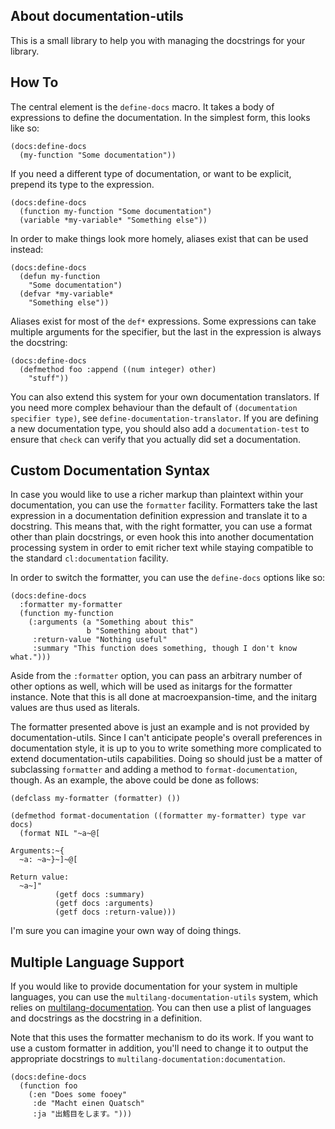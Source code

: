 ## About documentation-utils
This is a small library to help you with managing the docstrings for your library.

## How To
The central element is the `define-docs` macro. It takes a body of expressions to define the documentation. In the simplest form, this looks like so:

    (docs:define-docs
      (my-function "Some documentation"))

If you need a different type of documentation, or want to be explicit, prepend its type to the expression.

    (docs:define-docs
      (function my-function "Some documentation")
      (variable *my-variable* "Something else"))

In order to make things look more homely, aliases exist that can be used instead:

    (docs:define-docs
      (defun my-function
        "Some documentation")
      (defvar *my-variable*
        "Something else"))

Aliases exist for most of the `def*` expressions. Some expressions can take multiple arguments for the specifier, but the last in the expression is always the docstring:

    (docs:define-docs
      (defmethod foo :append ((num integer) other)
        "stuff"))

You can also extend this system for your own documentation translators. If you need more complex behaviour than the default of `(documentation specifier type)`, see `define-documentation-translator`. If you are defining a new documentation type, you should also add a `documentation-test` to ensure that `check` can verify that you actually did set a documentation.

## Custom Documentation Syntax
In case you would like to use a richer markup than plaintext within your documentation, you can use the `formatter` facility. Formatters take the last expression in a documentation definition expression and translate it to a docstring. This means that, with the right formatter, you can use a format other than plain docstrings, or even hook this into another documentation processing system in order to emit richer text while staying compatible to the standard `cl:documentation` facility.

In order to switch the formatter, you can use the `define-docs` options like so:

    (docs:define-docs
      :formatter my-formatter
      (function my-function
        (:arguments (a "Something about this"
                     b "Something about that")
         :return-value "Nothing useful"
         :summary "This function does something, though I don't know what.")))

Aside from the `:formatter` option, you can pass an arbitrary number of other options as well, which will be used as initargs for the formatter instance. Note that this is all done at macroexpansion-time, and the initarg values are thus used as literals.

The formatter presented above is just an example and is not provided by documentation-utils. Since I can't anticipate people's overall preferences in documentation style, it is up to you to write something more complicated to extend documentation-utils capabilities. Doing so should just be a matter of subclassing `formatter` and adding a method to `format-documentation`, though. As an example, the above could be done as follows:

    (defclass my-formatter (formatter) ())
    
    (defmethod format-documentation ((formatter my-formatter) type var docs)
      (format NIL "~a~@[
    
    Arguments:~{
      ~a: ~a~}~]~@[
    
    Return value:
      ~a~]"
              (getf docs :summary)
              (getf docs :arguments)
              (getf docs :return-value)))

I'm sure you can imagine your own way of doing things.

## Multiple Language Support
If you would like to provide documentation for your system in multiple languages, you can use the `multilang-documentation-utils` system, which relies on [multilang-documentation](https://shinmera.github.io/multilang-documentation). You can then use a plist of languages and docstrings as the docstring in a definition.

Note that this uses the formatter mechanism to do its work. If you want to use a custom formatter in addition, you'll need to change it to output the appropriate docstrings to `multilang-documentation:documentation`.

    (docs:define-docs
      (function foo
        (:en "Does some fooey"
         :de "Macht einen Quatsch"
         :ja "出鱈目をします。")))
